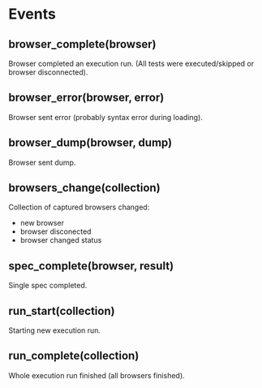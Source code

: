 # Events

## browser_complete(browser)
Browser completed an execution run. (All tests were executed/skipped or browser disconnected).


## browser_error(browser, error)
Browser sent error (probably syntax error during loading).


## browser_dump(browser, dump)
Browser sent dump.

## browsers_change(collection)
Collection of captured browsers changed:

- new browser
- browser disconected
- browser changed status


## spec_complete(browser, result)
Single spec completed.


## run_start(collection)
Starting new execution run.


## run_complete(collection)
Whole execution run finished (all browsers finished).
